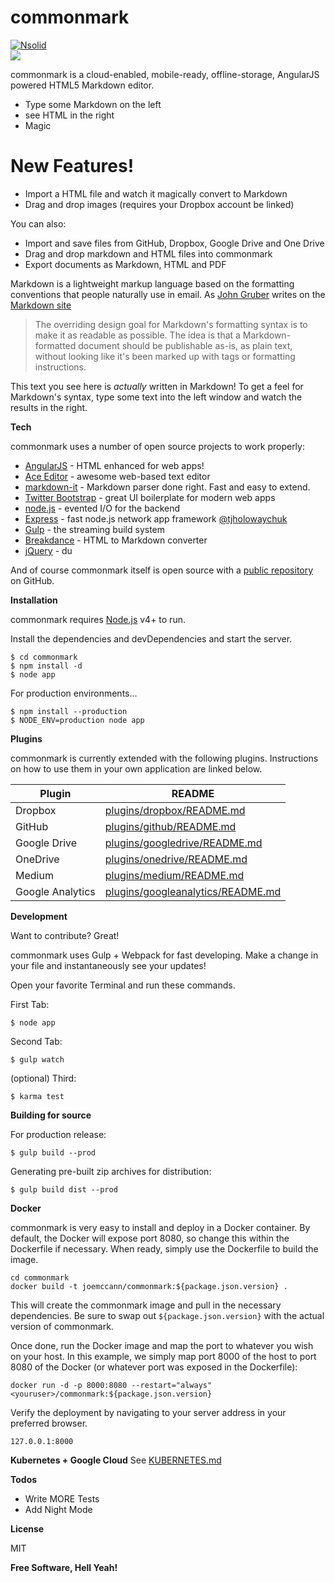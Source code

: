 # commonmark

[![Nsolid](https://cldup.com/dTxpPi9lDf.thumb.png)](https://nodesource.com/products/nsolid)<br>
[![](https://travis-ci.com/joemccann/dillnger.svg?branch=master)](https://travis-ci.org/joemccann/commonmark)


commonmark is a cloud-enabled, mobile-ready, offline-storage, AngularJS powered HTML5
Markdown editor.

* Type some Markdown on the left
* see HTML in the right
* Magic

# New Features!

* Import a HTML file and watch it magically convert to Markdown
* Drag and drop images (requires your Dropbox account be linked)

You can also:

* Import and save files from GitHub, Dropbox, Google Drive and One Drive
* Drag and drop markdown and HTML files into commonmark
* Export documents as Markdown, HTML and PDF

Markdown is a lightweight markup language based on the formatting conventions that
people naturally use in email. As [John Gruber](https://daringfireball.net/) writes on the [Markdown site](https://daringfireball.net/projects/markdown/)

> The overriding design goal for Markdown's formatting syntax is to make it as
readable as possible. The idea is that a Markdown-formatted document should be
publishable as-is, as plain text, without looking like it's been marked up with
tags or formatting instructions.

This text you see here is _actually_ written in Markdown! To get a feel for Markdown's syntax, type some text into the left window and watch the results in the right.

**Tech**

commonmark uses a number of open source projects to work properly:

* [AngularJS](https://angularjs.org/) - HTML enhanced for web apps!
* [Ace Editor](http://ace.ajax.org/) - awesome web-based text editor
* [markdown-it](https://github.com/markdown-it/markdown-it) - Markdown parser done right. Fast and easy to extend.
* [Twitter Bootstrap](https://twitter.github.com/bootstrap/) - great UI boilerplate for modern web apps
* [node.js](https://nodejs.org/en/) - evented I/O for the backend
* [Express](http://expressjs.com/) - fast node.js network app framework [@tjholowaychuk](https://twitter.com/tjholowaychuk)
* [Gulp](https://gulpjs.com/) - the streaming build system
* [Breakdance](https://breakdance.github.io/breakdance/) - HTML to Markdown converter
* [jQuery](https://jquery.com/) - du

And of course commonmark itself is open source with a [public repository](https://github.com/joemccann/commonmark) on GitHub.

**Installation**

commonmark requires [Node.js](https://nodejs.org/en/) v4+ to run.

Install the dependencies and devDependencies and start the server.

```
$ cd commonmark
$ npm install -d
$ node app
```
For production environments...

```
$ npm install --production
$ NODE_ENV=production node app
```

**Plugins**

commonmark is currently extended with the following plugins. Instructions on how to
use them in your own application are linked below.

|**Plugin**|**README**|
|---|---|
|Dropbox|[plugins/dropbox/README.md](https://github.com/joemccann/commonmark/tree/master/plugins/dropbox/README.md)|
|GitHub|[plugins/github/README.md](https://github.com/joemccann/commonmark/tree/master/plugins/github/README.md)|
|Google Drive|[plugins/googledrive/README.md](https://github.com/joemccann/commonmark/tree/master/plugins/googledrive/README.md)|
|OneDrive|[plugins/onedrive/README.md](https://github.com/joemccann/commonmark/tree/master/plugins/onedrive/README.md)|
|Medium|[plugins/medium/README.md](https://github.com/joemccann/commonmark/tree/master/plugins/medium/README.md)|
|Google Analytics|[plugins/googleanalytics/README.md](https://github.com/RahulHP/commonmark/blob/master/plugins/googleanalytics/README.md)|

**Development**

Want to contribute? Great!

commonmark uses Gulp + Webpack for fast developing. Make a change in your file and
instantaneously see your updates!

Open your favorite Terminal and run these commands.

First Tab:

```
$ node app
```
Second Tab:

```
$ gulp watch
```

(optional) Third:

```
$ karma test
```

**Building for source**

For production release:

```
$ gulp build --prod
```

Generating pre-built zip archives for distribution:

```
$ gulp build dist --prod
```

**Docker**

commonmark is very easy to install and deploy in a Docker container.
By default, the Docker will expose port 8080, so change this within the Dockerfile if
necessary. When ready, simply use the Dockerfile to build the image.

```
cd commonmark
docker build -t joemccann/commonmark:${package.json.version} .
```

This will create the commonmark image and pull in the necessary dependencies. Be sure
to swap out ```${package.json.version}``` with the actual version of commonmark.

Once done, run the Docker image and map the port to whatever you wish on your host. In
this example, we simply map port 8000 of the host to port 8080 of the Docker (or
whatever port was exposed in the Dockerfile):

```
docker run -d -p 8000:8080 --restart="always"
<youruser>/commonmark:${package.json.version}
```

Verify the deployment by navigating to your server address in your preferred browser.

```
127.0.0.1:8000
```

**Kubernetes + Google Cloud**
See [KUBERNETES.md](https://github.com/joemccann/commonmark/blob/master/KUBERNETES.md)

**Todos**

* Write MORE Tests
* Add Night Mode

**License**

MIT

**Free Software, Hell Yeah!**